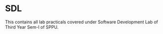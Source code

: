 # SDL
This contains all lab practicals covered under Software Development Lab of Third Year Sem-I of SPPU.
